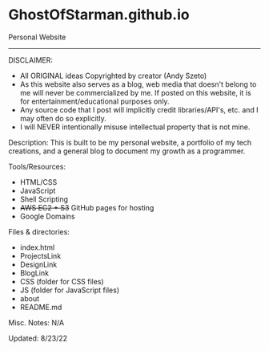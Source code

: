# GhostOfStarman.github.io
Personal Website
*******************************************
DISCLAIMER:
- All ORIGINAL ideas Copyrighted by creator (Andy Szeto)
- As this website also serves as a blog, web media that doesn't belong to me will never be commercialized by me.
If posted on this website, it is for entertainment/educational purposes only.
- Any source code that I post will implicitly credit libraries/API's, etc. and I may often do so explicitly.
- I will NEVER intentionally misuse intellectual property that is not mine. 

Description:
This is built to be my personal website, a portfolio of my tech creations, and a general blog to document my growth as a programmer. 

Tools/Resources:
- HTML/CSS
- JavaScript
- Shell Scripting
- ~~AWS EC2 + S3~~ GitHub pages for hosting
- Google Domains

Files & directories:
- index.html
- ProjectsLink
- DesignLink
- BlogLink
- CSS (folder for CSS files)
- JS (folder for JavaScript files)
- about
- README.md

Misc. Notes:
N/A

Updated: 8/23/22
